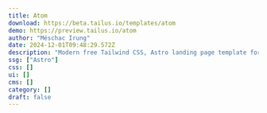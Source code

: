 ```yaml
---
title: Atom
download: https://beta.tailus.io/templates/atom
demo: https://preview.tailus.io/atom
author: "Méschac Irung"
date: 2024-12-01T09:48:29.572Z
description: "Modern free Tailwind CSS, Astro landing page template for startups | built with Tailus Themer"
ssg: ["Astro"]
css: []
ui: []
cms: []
category: []
draft: false
---
```

